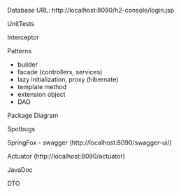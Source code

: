Database URL: http://localhost:8090/h2-console/login.jsp

UnitTests

Interceptor

Patterns
- builder
- facade (controllers, services)
- lazy initialization, proxy (hibernate)
- template method
- extension object
- DAO

Package Diagram

Spotbugs

SpringFox - swagger (http://localhost:8090/swagger-ui/)

Actuator (http://localhost:8090/actuator)

JavaDoc

DTO
